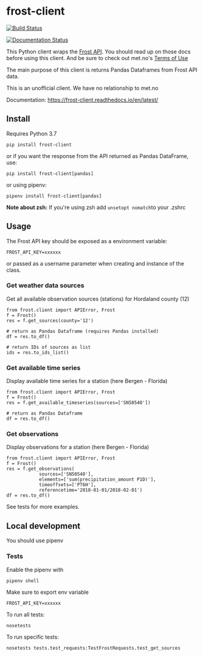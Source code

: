 # frost-client

[![Build Status](https://travis-ci.org/BergensTidende/frost-client.svg?branch=master)](https://travis-ci.org/BergensTidende/frost-client)

[![Documentation Status](https://readthedocs.org/projects/frost-client/badge/?version=latest)](https://frost-client.readthedocs.io/en/latest/?badge=latest)

This Python client wraps the [Frost API](https://frost.met.no/concepts#getting_started). You should 
read up on those docs before using this client. And be sure to check out met.no's 
[Terms of Use](https://frost.met.no/termsofuse)

The main purpose of this client is returns Pandas Dataframes from Frost API data.

This is an unofficial client. We have no relationship to met.no

Documentation: https://frost-client.readthedocs.io/en/latest/

## Install

Requires Python 3.7

`pip install frost-client`

or if you want the response from the API returned as Pandas DataFrame, use:

`pip install frost-client[pandas]`

or using pipenv: 

`pipenv install frost-client[pandas]`

**Note about zsh:** If you're using zsh add `unsetopt nomatch`to your .zshrc

## Usage

The Frost API key should be exposed as a environment variable:

`FROST_API_KEY=xxxxxx` 

or passed as a username parameter when creating and instance of the class.

### Get weather data sources

Get all available observation sources (stations) for Hordaland county (12)

```
from frost.client import APIError, Frost
f = Frost()
res = f.get_sources(county='12')

# return as Pandas Dataframe (requires Pandas installed)
df = res.to_df()

# return IDs of sources as list
ids = res.to_ids_list()
```

### Get available time series

Display available time series for a station (here Bergen - Florida)

```
from frost.client import APIError, Frost
f = Frost()
res = f.get_available_timeseries(sources=['SN50540'])

# return as Pandas Dataframe
df = res.to_df()

```

### Get observations

Display observations for a station (here Bergen - Florida)

```
from frost.client import APIError, Frost
f = Frost()
res = f.get_observations(
            sources=['SN50540'],
            elements=['sum(precipitation_amount P1D)'],
            timeoffsets=['PT6H'],
            referencetime='2018-01-01/2018-02-01')
df = res.to_df()

```

See tests for more examples.

## Local development

You should use pipenv

### Tests

Enable the pipenv with

`pipenv shell`

Make sure to export env variable 

`FROST_API_KEY=xxxxxx`

To run all tests: 

`nosetests`

To run specific tests:

`nosetests tests.test_requests:TestFrostRequests.test_get_sources`
